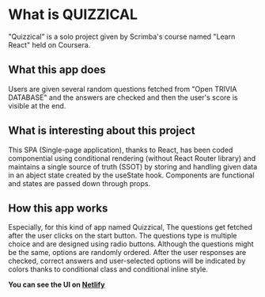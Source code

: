 # What is QUIZZICAL
"Quizzical" is a solo project given by Scrimba's course named "Learn React" held on Coursera.

## What this app does
Users are given several random questions fetched from "Open TRIVIA DATABASE" and the answers are checked and then the user's score is visible at the end.

## What is interesting about this project
This SPA (Single-page application), thanks to React, has been coded componential using conditional rendering (without React Router library) and maintains a single source of truth (SSOT) by storing and handling given data in an abject state created by the useState hook.
Components are functional and states are passed down through props.

## How this app works
Especially, for this kind of app named Quizzical, The questions get fetched after the user clicks on the start button. The questions type is multiple choice and are designed using radio buttons. Although the questions might be the same, options are randomly ordered. After the user responses are checked, correct answers and user-selected options will be indicated by colors thanks to conditional class and conditional inline style.

**You can see the UI on [Netlify](https://quizzical-mote.netlify.app/)**
